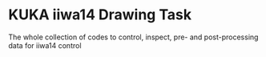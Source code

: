 # KUKA iiwa14 Drawing Task
The whole collection of codes to control, inspect, pre- and post-processing data for iiwa14 control
